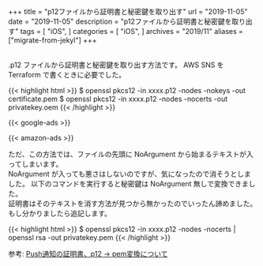 +++
title =  "p12ファイルから証明書と秘密鍵を取り出す"
url = "2019-11-05"
date = "2019-11-05"
description = "p12ファイルから証明書と秘密鍵を取り出す"
tags = [
    "iOS",
]
categories = [
    "iOS",
]
archives = "2019/11"
aliases = ["migrate-from-jekyl"]
+++

<br>
.p12 ファイルから証明書と秘密鍵を取り出す方法です。  
AWS SNS を Terraform で書くときに必要でした。  

{{< highlight html >}}
$ openssl pkcs12 -in xxxx.p12 -nodes -nokeys -out certificate.pem
$ openssl pkcs12 -in xxxx.p12 -nodes -nocerts -out privatekey.oem
{{< /highlight >}}


<!-- Google Ads -->
{{< google-ads >}}

<!-- Amazon Ads -->
{{< amazon-ads >}}


ただ、この方法では、ファイルの先頭に NoArgument から始まるテキストが入ってしまいます。  
NoArgument が入っても悪さはしないのですが、気になったので消そうとしました。
以下のコマンドを実行すると秘密鍵は NoArgument 無しで変換できました。  
証明書はそのテキストを消す方法が見つから無かったのでいったん諦めました。  
もし分かりましたら追記します。

{{< highlight html >}}
$ openssl pkcs12 -in xxxx.p12 -nodes -nocerts | openssl rsa -out privatekey.pem
{{< /highlight >}}


参考: [Push通知の証明書、p12 -> pem変換について](http://ryokwkm2.hatenadiary.jp/entry/2016/08/10/095840)
